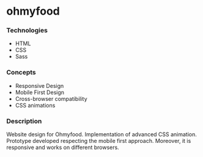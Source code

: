 # ohmyfood


### Technologies 

- HTML
- CSS
- Sass


### Concepts

- Responsive Design
- Mobile First Design
- Cross-browser compatibility
- CSS animations
  

### Description

Website design for Ohmyfood. Implementation of advanced CSS animation. Prototype developed respecting the mobile first approach. Moreover, it is responsive and works on different browsers.